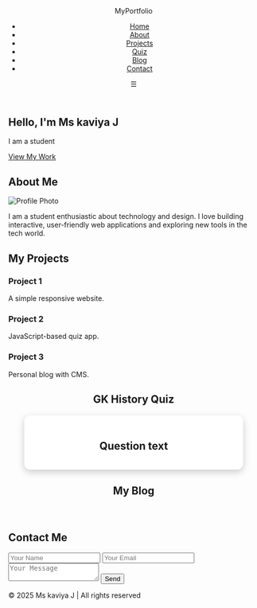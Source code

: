 <!DOCTYPE html>
<html lang="en">
<head>
  <meta charset="UTF-8">
  <meta name="viewport" content="width=device-width,initial-scale=1.0">
  <title>Student Portfolio + Quiz + Blog</title>
  <link rel="stylesheet" href="style.css">

  <!-- EmailJS SDK -->
  <script type="text/javascript" src="https://cdn.emailjs.com/dist/email.min.js"></script>
  <script>
    (function () {
      emailjs.init("YOUR_PUBLIC_KEY"); // replace with your EmailJS Public Key
    })();
  </script>

  <style>
    /* Quiz Styles */
    .quiz-container {
      background: #fff;
      padding: 20px;
      border-radius: 12px;
      width: 400px;
      margin: 20px auto;
      box-shadow: 0px 5px 15px rgba(0,0,0,0.2);
      text-align: center;
    }
    .quiz-container h2 { margin-bottom: 15px; }
    .quiz-container .btn {
      display: block;
      width: 100%;
      margin: 8px 0;
      padding: 10px;
      background: #007BFF;
      color: white;
      border: none;
      border-radius: 8px;
      cursor: pointer;
      font-size: 16px;
    }
    .quiz-container .btn:hover { background: #0056b3; }
    #next-btn { display: none; background: #28a745; }

    /* Blog Styles */
    .blog-container {
      max-width: 800px;
      margin: 20px auto;
      padding: 10px;
    }
    .post {
      background: white;
      padding: 15px;
      margin-bottom: 20px;
      border-radius: 8px;
      box-shadow: 0 0 5px rgba(0,0,0,0.1);
    }
    .post h2 { margin: 0 0 10px; }
    .post small { color: gray; font-size: 12px; }
  </style>
</head>
<body>

  <!-- Navbar -->
  <header>
    <nav class="navbar">
      <div class="logo">MyPortfolio</div>
      <ul class="nav-links" id="nav-links">
        <li><a href="#home">Home</a></li>
        <li><a href="#about">About</a></li>
        <li><a href="#projects">Projects</a></li>
        <li><a href="#quiz">Quiz</a></li>
        <li><a href="#blog">Blog</a></li>
        <li><a href="#contact">Contact</a></li>
      </ul>
      <div class="menu-toggle" id="menu-toggle">&#9776;</div>
    </nav>
  </header>

  <!-- Hero -->
  <section id="home" class="hero">
    <div class="hero-content">
      <h1>Hello, I'm <span>Ms kaviya J</span></h1>
      <p>I am a student</p>
      <a href="#projects" class="btn">View My Work</a>
    </div>
  </section>

  <!-- About -->
  <section id="about" class="about">
    <h2>About Me</h2>
    <div class="about-content">
      <img src="IMG_20250905-WA0018.jpg" alt="Profile Photo">
      <p>
        I am a student enthusiastic about technology and design. I love building interactive,
        user-friendly web applications and exploring new tools in the tech world.
      </p>
    </div>
  </section>

  <!-- Projects -->
  <section id="projects" class="projects">
    <h2>My Projects</h2>
    <div class="project-grid">
      <div class="project-card">
        <h3>Project 1</h3>
        <p>A simple responsive website.</p>
      </div>
      <div class="project-card">
        <h3>Project 2</h3>
        <p>JavaScript-based quiz app.</p>
      </div>
      <div class="project-card">
        <h3>Project 3</h3>
        <p>Personal blog with CMS.</p>
      </div>
    </div>
  </section>

  <!-- Quiz Section -->
  <section id="quiz" class="quiz">
    <h2 style="text-align:center;">GK History Quiz</h2>
    <div class="quiz-container">
      <h2 id="question">Question text</h2>
      <div id="answer-buttons"></div>
      <button id="next-btn" class="btn">Next</button>
    </div>
  </section>

  <!-- Blog Section -->
  <section id="blog" class="blog">
    <h2 style="text-align:center;">My Blog</h2>
    <div class="blog-container" id="postsContainer"></div>
  </section>

  <!-- Contact -->
  <section id="contact" class="contact">
    <h2>Contact Me</h2>
    <form id="contact-form">
      <input type="text" id="name" name="user_name" placeholder="Your Name" required>
      <input type="email" id="email" name="user_email" placeholder="Your Email" required>
      <textarea id="message" name="message" placeholder="Your Message" required></textarea>
      <button type="submit">Send</button>
    </form>
    <p id="form-status"></p>
  </section>

  <!-- Footer -->
  <footer>
    <p>&copy; 2025 Ms kaviya J | All rights reserved</p>
  </footer>

  <!-- Quiz Script -->
  <script>
    const questions = [
      {
        question: "Who was the first President of India?",
        answers: [
          { text: "Dr. Rajendra Prasad", correct: true },
          { text: "Jawaharlal Nehru", correct: false },
          { text: "Mahatma Gandhi", correct: false },
          { text: "Sardar Patel", correct: false }
        ]
      },
      {
        question: "In which year did India gain Independence?",
        answers: [
          { text: "1942", correct: false },
          { text: "1947", correct: true },
          { text: "1950", correct: false },
          { text: "1935", correct: false }
        ]
      },
      {
        question: "Who was the founder of the Maurya Empire?",
        answers: [
          { text: "Ashoka", correct: false },
          { text: "Chandragupta Maurya", correct: true },
          { text: "Bindusara", correct: false },
          { text: "Bimbisara", correct: false }
        ]
      },
      {
        question: "Who is known as the Father of the Nation in India?",
        answers: [
          { text: "Mahatma Gandhi", correct: true },
          { text: "Subhas Chandra Bose", correct: false },
          { text: "Bhagat Singh", correct: false },
          { text: "Jawaharlal Nehru", correct: false }
        ]
      }
    ];

    const questionElement = document.getElementById("question");
    const answerButtons = document.getElementById("answer-buttons");
    const nextButton = document.getElementById("next-btn");

    let currentQuestionIndex = 0;
    let score = 0;

    function startQuiz() {
      currentQuestionIndex = 0;
      score = 0;
      nextButton.innerHTML = "Next";
      showQuestion();
    }

    function showQuestion() {
      resetState();
      let currentQuestion = questions[currentQuestionIndex];
      questionElement.innerHTML = currentQuestion.question;

      currentQuestion.answers.forEach(answer => {
        const button = document.createElement("button");
        button.innerHTML = answer.text;
        button.classList.add("btn");
        answerButtons.appendChild(button);
        button.addEventListener("click", () => selectAnswer(answer));
      });
    }

    function resetState() {
      nextButton.style.display = "none";
      while (answerButtons.firstChild) {
        answerButtons.removeChild(answerButtons.firstChild);
      }
    }

    function selectAnswer(answer) {
      if (answer.correct) {
        score++;
        alert("Correct ✅");
      } else {
        alert("Wrong ❌");
      }
      nextButton.style.display = "block";
    }

    function showScore() {
      resetState();
      questionElement.innerHTML = `Quiz Finished! 🎉<br> Your Score: ${score}/${questions.length}`;
      nextButton.innerHTML = "Play Again";
      nextButton.style.display = "block";
    }

    function handleNextButton() {
      currentQuestionIndex++;
      if (currentQuestionIndex < questions.length) {
        showQuestion();
      } else {
        showScore();
      }
    }

    nextButton.addEventListener("click", () => {
      if (currentQuestionIndex < questions.length) {
        handleNextButton();
      } else {
        startQuiz();
      }
    });

    startQuiz();
  </script>

  <!-- Blog Script -->
  <script>
    function loadPosts() {
      const postsContainer = document.getElementById("postsContainer");
      const posts = JSON.parse(localStorage.getItem("blogPosts")) || [];
      postsContainer.innerHTML = "";
      posts.reverse().forEach(post => {
        const postEl = document.createElement("div");
        postEl.classList.add("post");
        postEl.innerHTML = `
          <h2>${post.title}</h2>
          <small>${new Date(post.date).toLocaleString()}</small>
          <p>${post.content}</p>
        `;
        postsContainer.appendChild(postEl);
      });
    }
    loadPosts();
  </script>

</body>
</html>
